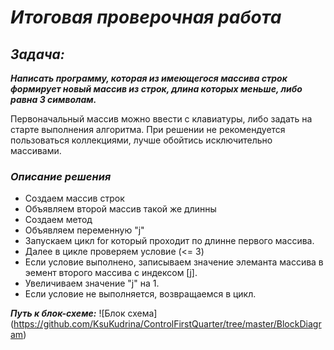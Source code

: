 # *Итоговая проверочная работа*
## *Задача:*

 __*Написать программу, которая из имеющегося массива строк формирует новый массив из строк, длина которых меньше, либо равна 3 символам.*__

 Первоначальный массив можно ввести с клавиатуры, либо задать на старте выполнения алгоритма. При решении не рекомендуется пользоваться коллекциями, лучше обойтись исключительно массивами.

### **_Описание решения_**

- Создаем массив строк
- Объявляем второй массив такой же длинны
- Создаем метод
- Объявляем переменную "j"
- Запускаем цикл for который проходит по длинне первого массива.
- Далее в цикле проверяем условие (<= 3)
- Если условие выполнено, записываем значение элеманта массива в эемент второго массива с индексом [j].
- Увеличиваем значение "j" на 1.
- Если условие не выполняется, возвращаемся в цикл.

__*Путь к блок-схеме:*__ ![Блок схема] (https://github.com/KsuKudrina/ControlFirstQuarter/tree/master/BlockDiagram)
